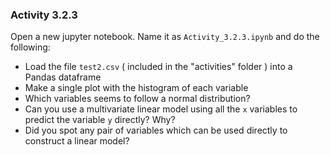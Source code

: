 ### Activity 3.2.3

Open a new jupyter notebook. Name it as `Activity_3.2.3.ipynb` and do the following:

- Load the file `test2.csv`  ( included in the "activities" folder ) into a Pandas dataframe
- Make a single plot with the histogram of each variable
- Which variables seems to follow a normal distribution?
- Can you use a multivariate linear model  using all the `x` variables to predict the variable `y` directly? Why?
- Did you spot any pair of variables which can be used directly to construct a linear model?
